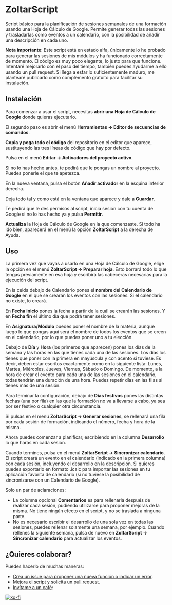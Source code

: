 # ZoltarScript
Script básico para la planificación de sesiones semanales de una formación usando una Hoja de Cálculo de Google. Permite generar todas las sesiones y trasladarlas como eventos a un calendario, con la posibilidad de añadir una descripción en cada uno.

**Nota importante**: Este script está en estado alfa, únicamente lo he probado para generar las sesiones de mis módulos y ha funcionado correctamente de momento. El código es muy poco elegante, lo justo para que funcione. Intentaré mejorarlo con el paso del tiempo, también puedes ayudarme a ello usando un pull request. Si llega a estar lo suficientemente maduro, me plantearé publicarlo como complemento gratuito para facilitar su instalación.

## Instalación
Para comenzar a usar el script, necesitas **abrir una Hoja de Cálculo de Google** donde quieras ejecutarlo.

El segundo paso es abrir el menú **Herramientas -> Editor de secuencias de comandos**.

**Copia y pega todo el código** del repositorio en el editor que aparece, sustituyendo las tres líneas de código que hay por defecto.

Pulsa en el menú **Editar -> Activadores del proyecto activo**.

Si no lo has hecho antes, te pedirá que le pongas un nombre al proyecto. Puedes ponerle el que te apetezca.

En la nueva ventana, pulsa el botón **Añadir activador** en la esquina inferior derecha.

Deja todo tal y como está en la ventana que aparece y dale a **Guardar**.

Te pedirá que le des permisos al script, inicia sesión con tu cuenta de Google si no lo has hecho ya y pulsa **Permitir**.

**Actualiza** la Hoja de Cálculo de Google en la que comenzaste. Si todo ha ido bien, aparecerá en el menú la opción **ZoltarScript** a la derecha de Ayuda.

## Uso

La primera vez que vayas a usarlo en una Hoja de Cálculo de Google, elige la opción en el menú **ZoltarScript -> Preparar hoja**. Esto borrará todo lo que tengas previamente en esa hoja y escribirá las cabeceras necesarias para la ejecución del script.

En la celda debajo de Calendario pones el **nombre del Calendario de Google** en el que se crearán los eventos con las sesiones. Si el calendario no existe, lo creará.

En **Fecha inicio** pones la fecha a partir de la cuál se crearán las sesiones. Y en **Fecha fin** el último día que podrá tener sesiones.

En **Asignatura/Módulo** puedes poner el nombre de la materia, aunque luego lo que pongas aquí será el nombre de todos los eventos que se creen en el calendario, por lo que puedes poner uno a tu elección.

Debajo de **Día** y **Hora** (los primeros que aparecen) pones los días de la semana y las horas en las que tienes cada una de las sesiones. Los días los tienes que poner con la primera en mayúscula y con acento si tuviese. Es decir, deben estar escritos exactamente como en la siguiente lista: Lunes, Martes, Miércoles, Jueves, Viernes, Sábado o Domingo. De momento, a la hora de crear el evento para cada una de las sesiones en el calendario, todas tendrán una duración de una hora. Puedes repetir días en las filas si tienes más de una sesión.

Para terminar la configuración, debajo de **Días festivos** pones las distintas fechas (una por fila) en las que la formación no va a llevarse a cabo, ya sea por ser festivo o cualquier otra circunstancia.

Si pulsas en el menú **ZoltarScript -> Generar sesiones**, se rellenará una fila por cada sesión de formación, indicando el número, fecha y hora de la misma.

Ahora puedes comenzar a planificar, escribiendo en la columna **Desarrollo** lo que harás en cada sesión.

Cuando termines, pulsa en el menú **ZoltarScript -> Sincronizar calendario**. El script creará un evento en el calendario (indicado en la primera columna) con cada sesión, incluyendo el desarrollo en la descripción. Si quieres puedes exportarlo en formato .icalc para importar las sesiones en tu aplicación favorita de calendario (si no tuviese la posibilidad de sincronizarse con un Calendario de Google).

Solo un par de aclaraciones:
- La columna opcional **Comentarios** es para rellenarla después de realizar cada sesión, pudiendo utilizarse para proponer mejoras de la misma. No tiene ningún efecto en el script, y no se traslada a ninguna parte.
- No es necesario escribir el desarrollo de una sola vez en todas las sesiones, puedes rellenar solamente una semana, por ejemplo. Cuando rellenes la siguiente semana, pulsa de nuevo en **ZoltarScript -> Sincronizar calendario** para actualizar los eventos.

## ¿Quieres colaborar?

Puedes hacerlo de muchas maneras:

- [Crea un issue para proponer una nueva función o indicar un error](https://github.com/DavidLMS/ZoltarScript/issues).
- [Mejora el script y solicita un pull request](https://github.com/DavidLMS/ZoltarScript/pulls).
- [Invítame a un café](https://ko-fi.com/davidlms):

[![ko-fi](https://www.ko-fi.com/img/githubbutton_sm.svg)](https://ko-fi.com/W7W714LIE)
